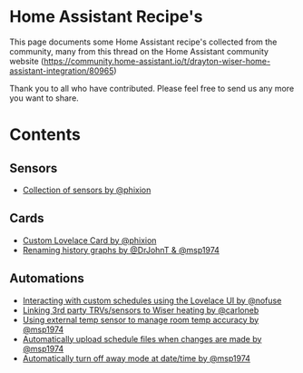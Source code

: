 # Home Assistant Recipe's 

This page documents some Home Assistant recipe's collected from the community, many from this thread on the Home Assistant community website (https://community.home-assistant.io/t/drayton-wiser-home-assistant-integration/80965)

Thank you to all who have contributed.  Please feel free to send us any more you want to share.



# Contents

## Sensors

* [Collection of sensors by @phixion](https://github.com/asantaga/wiserHomeAssistantPlatform/tree/dev/recipes/collection_of_sensors.md])


## Cards

* [Custom Lovelace Card by @phixion](https://github.com/asantaga/wiserHomeAssistantPlatform/tree/dev/recipes/custom_lovelace_card.md])
* [Renaming history graphs by @DrJohnT & @msp1974](https://github.com/asantaga/wiserHomeAssistantPlatform/tree/dev/recipes/renaming_history_graphs.md])

## Automations

* [Interacting with custom schedules using the Lovelace UI by @nofuse](https://github.com/asantaga/wiserHomeAssistantPlatform/tree/dev/recipes/interacting_with_custom_schedules.md])
* [Linking 3rd party TRVs/sensors to Wiser heating by @carloneb](https://github.com/asantaga/wiserHomeAssistantPlatform/tree/dev/recipes/linking_3rd_party_sensors_to_wiser_heating.md])
* [Using external temp sensor to manage room temp accuracy by @msp1974](https://github.com/asantaga/wiserHomeAssistantPlatform/tree/dev/recipes/manage_temps.md])
* [Automatically upload schedule files when changes are made by @msp1974](https://github.com/asantaga/wiserHomeAssistantPlatform/tree/dev/recipes/upload_schedules_on_change.md])
* [Automatically turn off away mode at date/time by @msp1974](https://github.com/asantaga/wiserHomeAssistantPlatform/tree/dev/recipes/turn_off_away_mode_by_datetime.md])


   

